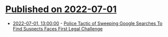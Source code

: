 # [Published on 2022-07-01](index.md)

* [2022-07-01, 13:00:00](https://yro.slashdot.org/story/22/06/30/2247239/police-tactic-of-sweeping-google-searches-to-find-suspects-faces-first-legal-challenge?utm_source=rss1.0mainlinkanon&utm_medium=feed) - [Police Tactic of Sweeping Google Searches To Find Suspects Faces First Legal Challenge](https://yro.slashdot.org/story/22/06/30/2247239/police-tactic-of-sweeping-google-searches-to-find-suspects-faces-first-legal-challenge?utm_source=rss1.0mainlinkanon&utm_medium=feed)
